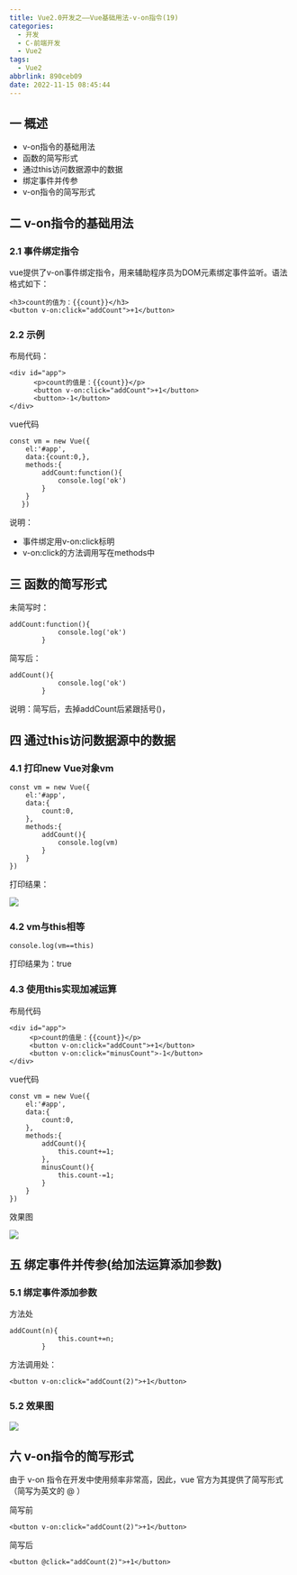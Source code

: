 ```yaml
---
title: Vue2.0开发之——Vue基础用法-v-on指令(19)
categories:
  - 开发
  - C-前端开发
  - Vue2
tags:
  - Vue2
abbrlink: 890ceb09
date: 2022-11-15 08:45:44
---
```

## 一 概述

* v-on指令的基础用法
* 函数的简写形式
* 通过this访问数据源中的数据
* 绑定事件并传参
* v-on指令的简写形式

<!--more-->

## 二 v-on指令的基础用法

### 2.1 事件绑定指令

vue提供了v-on事件绑定指令，用来辅助程序员为DOM元素绑定事件监听。语法格式如下：

```
<h3>count的值为：{{count}}</h3>
<button v-on:click="addCount">+1</button>
```

### 2.2 示例

布局代码：

```
<div id="app">
      <p>count的值是：{{count}}</p>
      <button v-on:click="addCount">+1</button>
      <button>-1</button>
</div>
```

vue代码

```
const vm = new Vue({
    el:'#app',
    data:{count:0,},
    methods:{
        addCount:function(){
            console.log('ok')
        }
    }
   })
```

说明：

* 事件绑定用v-on:click标明
* v-on:click的方法调用写在methods中

## 三 函数的简写形式

未简写时：

```
addCount:function(){
            console.log('ok')
        }
```

简写后：

```
addCount(){
            console.log('ok')
        }
```

说明：简写后，去掉addCount后紧跟括号()，

## 四 通过this访问数据源中的数据

### 4.1 打印new Vue对象vm

```
const vm = new Vue({
    el:'#app',
    data:{
        count:0,
    },
    methods:{
        addCount(){
            console.log(vm)
        }
    }
})
```

打印结果：

![][1]

### 4.2 vm与this相等

```
console.log(vm==this)
```

打印结果为：true

### 4.3 使用this实现加减运算

布局代码

```
<div id="app">
     <p>count的值是：{{count}}</p>
     <button v-on:click="addCount">+1</button>
     <button v-on:click="minusCount">-1</button>
</div>
```

vue代码

```
const vm = new Vue({
    el:'#app',
    data:{
        count:0,
    },
    methods:{
        addCount(){
            this.count+=1;
        },
        minusCount(){
            this.count-=1;
        }
    }
})
```

效果图

![][2]

## 五 绑定事件并传参(给加法运算添加参数)

### 5.1 绑定事件添加参数

方法处

```
addCount(n){
            this.count+=n;
        }
```

方法调用处：

```
<button v-on:click="addCount(2)">+1</button>
```

### 5.2 效果图
![][3]

## 六 v-on指令的简写形式

由于 v-on 指令在开发中使用频率非常高，因此，vue 官方为其提供了简写形式（简写为英文的 @ ）

简写前

```
<button v-on:click="addCount(2)">+1</button>
```

简写后

```
<button @click="addCount(2)">+1</button>
```



[1]:https://cdn.jsdelivr.net/gh/PGzxc/CDN/blog-vue/vue02-19-vm-print.png
[2]:https://cdn.jsdelivr.net/gh/PGzxc/CDN/blog-vue/vue02-19-add-minus.gif
[3]:https://cdn.jsdelivr.net/gh/PGzxc/CDN/blog-vue/vue02-19-add-params.gif